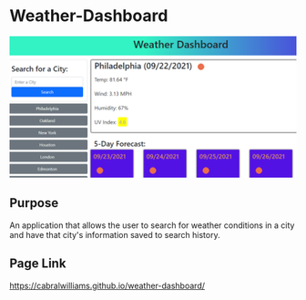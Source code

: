 # Weather-Dashboard

![It's always a good idea to know the weather in your city!](./assets/images/weather_dash_img1.PNG)

## Purpose
An application that allows the user to search for weather conditions in a city and have that city's information saved to search history.

## Page Link
https://cabralwilliams.github.io/weather-dashboard/
